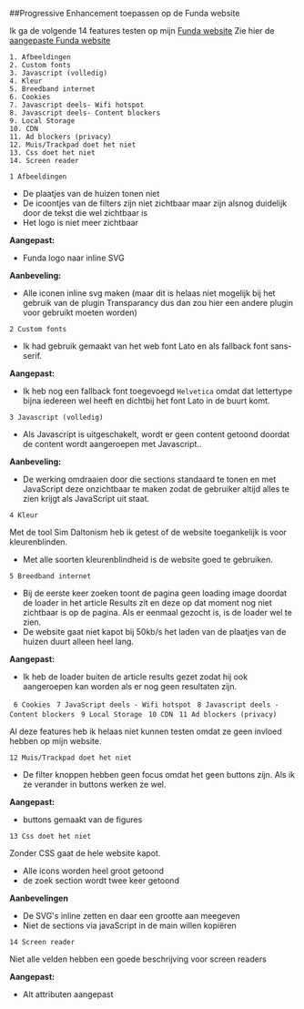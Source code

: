 ##Progressive Enhancement toepassen op de Funda website

Ik ga de volgende 14 features testen op mijn [Funda website](http://linda2912.github.io/funda)
Zie hier de [aangepaste Funda website](http://linda2912.github.io/browserTechnologies/funda2.0)
```
1. Afbeeldingen
2. Custom fonts
3. Javascript (volledig)
4. Kleur
5. Breedband internet
6. Cookies
7. Javascript deels- Wifi hotspot
8. Javascript deels- Content blockers
9. Local Storage
10. CDN
11. Ad blockers (privacy)
12. Muis/Trackpad doet het niet
13. Css doet het niet
14. Screen reader
```
``` 1 Afbeeldingen ```

* De plaatjes van de huizen tonen niet
* De icoontjes van de filters zijn niet zichtbaar maar zijn alsnog duidelijk door de tekst die wel zichtbaar is
* Het logo is niet meer zichtbaar

**Aangepast:**
* Funda logo naar inline SVG

**Aanbeveling:**
* Alle iconen inline svg maken (maar dit is helaas niet mogelijk bij het gebruik van de plugin Transparancy dus dan zou hier een andere plugin voor gebruikt moeten worden)

``` 2 Custom fonts ```

* Ik had gebruik gemaakt van het web font Lato en als fallback font sans-serif. 

**Aangepast:**
* Ik heb nog een fallback font toegevoegd ```Helvetica``` omdat dat lettertype bijna iedereen wel heeft en dichtbij het font Lato in de buurt komt.

``` 3 Javascript (volledig) ```

* Als Javascript is uitgeschakelt, wordt er geen content getoond doordat de content wordt aangeroepen met Javascript..

**Aanbeveling:**
* De werking omdraaien door die sections standaard te tonen en met JavaScript deze onzichtbaar te maken zodat de gebruiker altijd alles te zien krijgt als JavaScript uit staat.

``` 4 Kleur ```

Met de tool Sim Daltonism heb ik getest of de website toegankelijk is voor kleurenblinden. 

* Met alle soorten kleurenblindheid is de website goed te gebruiken.

``` 5 Breedband internet ```

* Bij de eerste keer zoeken toont de pagina geen loading image doordat de loader in het article Results zit en deze op dat moment nog niet zichtbaar is op de pagina. Als er eenmaal gezocht is, is de loader wel te zien.
* De website gaat niet kapot bij 50kb/s het laden van de plaatjes van de huizen duurt alleen heel lang. 

**Aangepast:**
* Ik heb de loader buiten de article results gezet zodat hij ook aangeroepen kan worden als er nog geen resultaten zijn.

 
``` 6 Cookies```
``` 7 JavaScript deels - Wifi hotspot```
``` 8 Javascript deels - Content blockers```
``` 9 Local Storage```
``` 10 CDN```
``` 11 Ad blockers (privacy)```

Al deze features heb ik helaas niet kunnen testen omdat ze geen invloed hebben op mijn website.

``` 12 Muis/Trackpad doet het niet ```

* De filter knoppen hebben geen focus omdat het geen buttons zijn. Als ik ze verander in buttons werken ze wel.

**Aangepast:**
* buttons gemaakt van de figures

``` 13 Css doet het niet ```

Zonder CSS gaat de hele website kapot. 
* Alle icons worden heel groot getoond
* de zoek section wordt twee keer getoond

**Aanbevelingen**
* De SVG's inline zetten en daar een grootte aan meegeven
* Niet de sections via javaScript in de main willen kopiëren

``` 14 Screen reader ```

Niet alle velden hebben een goede beschrijving voor screen readers

**Aangepast:**
* Alt attributen aangepast

